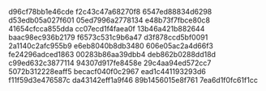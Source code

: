 d96cf78bb1e46cde
f2c43c47a68270f8
6547ed88834d6298
d53edb05a027f601
05ed7996a2778134
e48b73f7fbce80c8
41654cfcca855dda
cc07ecd1f4faea0f
13b46a421b882644
baac98ec936b2179
f6573c531c9b6a47
d3f878ccd5bf0091
2a1140c2afc955b9
e6eb8040b8db3480
606e05ac2a4d66f3
fe24296adced1863
00283b86aa39dbb4
deb862b0288dd18d
c99ed632c3877114
94307d917fe8458e
29c4aa94ed572cc7
5072b312228eaff5
becacf040f0c2967
ead1c441193293d6
f11f59d3e476587c
da43142eff1a9f46
89b1456015e8f761
7ea6d1f0fc61f1cc
